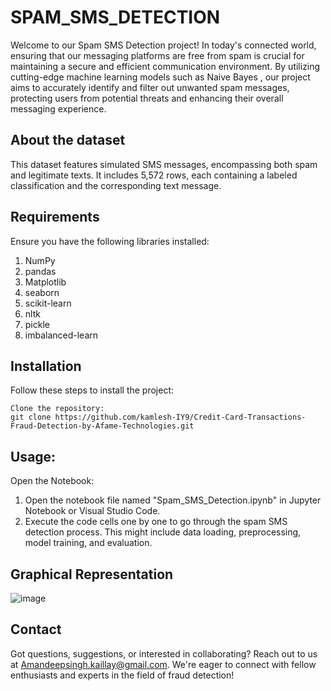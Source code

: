 # SPAM_SMS_DETECTION 
Welcome to our Spam SMS Detection project! In today's connected world, ensuring that our messaging platforms are free from spam is crucial for maintaining a secure and efficient communication environment. By utilizing cutting-edge machine learning models such as Naive Bayes , our project aims to accurately identify and filter out unwanted spam messages, protecting users from potential threats and enhancing their overall messaging experience.

## About the dataset 
This dataset features simulated SMS messages, encompassing both spam and legitimate texts. It includes 5,572 rows, each containing a labeled classification and the corresponding text message. 

## Requirements
Ensure you have the following libraries installed:
1) NumPy
2) pandas
3) Matplotlib
4) seaborn
5) scikit-learn
6) nltk
7) pickle
8) imbalanced-learn

## Installation

Follow these steps to install the project:

    Clone the repository:
    git clone https://github.com/kamlesh-IY9/Credit-Card-Transactions-Fraud-Detection-by-Afame-Technologies.git


## Usage:
Open the Notebook:
1) Open the notebook file named "Spam_SMS_Detection.ipynb" in Jupyter Notebook or Visual Studio Code.
2) Execute the code cells one by one to go through the spam SMS detection process. This might include data loading, preprocessing, model training, and evaluation.


## Graphical Representation
![image](https://github.com/user-attachments/assets/7f3d3c84-adc4-43c0-8b47-58ed58e4dbe9)


## Contact
Got questions, suggestions, or interested in collaborating? Reach out to us at Amandeepsingh.kaillay@gmail.com. We're eager to connect with fellow enthusiasts and experts in the field of fraud detection!



